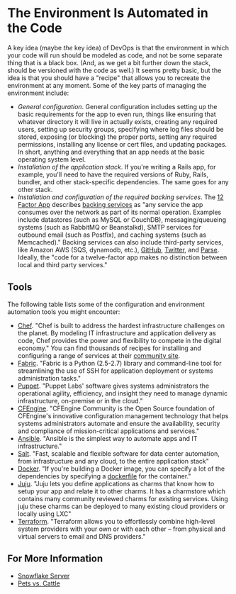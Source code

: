 # The Environment Is Automated in the Code

<span class="drop fa fa-wrench fa-5x pull-left fa-border"></span>

A key idea (maybe _the_ key idea) of DevOps is that the environment in which your code will run should be modeled as code, and not be some separate thing that is a black box. (And, as we get a bit further down the stack, should be versioned with the code as well.) It seems pretty basic, but the idea is that you should have a "recipe" that allows you to recreate the environment at any moment. Some of the key parts of managing the environment include:

* _General configuration_. General configuration includes setting up the basic requirements for the app to even run, things like ensuring that whatever directory it will live in actually exists, creating any required users, setting up security groups, specifying where log files should be stored, exposing (or blocking) the proper ports, setting any required permissions, installing any license or cert files, and updating packages. In short, anything and everything that an app needs at the basic operating system level.
* _Installation of the application stack_. If you're writing a Rails app, for example, you'll need to have the required versions of Ruby, Rails, bundler, and other stack-specific dependencies. The same goes for any other stack.
* _Installation and configuration of the required backing services_. The [12 Factor App](http://12factor.net) describes [backing services](http://12factor.net/backing-services) as "any service the app consumes over the network as part of its normal operation. Examples include datastores (such as MySQL or CouchDB), messaging/queueing systems (such as RabbitMQ or Beanstalkd), SMTP services for outbound email (such as Postfix), and caching systems (such as Memcached)." Backing services can also include third-party services, like Amazon AWS (SQS, dynamodb, etc.), [GitHub](http://developer.github.com/v3/), [Twitter](https://dev.twitter.com/), and [Parse](https://www.parse.com/). Ideally, the "code for a twelve-factor app makes no distinction between local and third party services."

## Tools

The following table lists some of the configuration and environment automation tools you might encounter:

* [Chef](http://www.getchef.com/chef/). "Chef is built to address the hardest infrastructure challenges on the planet. By modeling IT infrastructure and application delivery as code, Chef provides the power and flexibility to compete in the digital economy." You can find thousands of recipes for installing and configuring a range of services at their [community site](https://www.getchef.com/community/).
* [Fabric](http://docs.fabfile.org/en/1.8/). "Fabric is a Python (2.5-2.7) library and command-line tool for streamlining the use of SSH for application deployment or systems administration tasks."
* [Puppet](http://puppetlabs.com/). "Puppet Labs' software gives systems administrators the operational agility, efficiency, and insight they need to manage dynamic infrastructure, on-premise or in the cloud."
* [CFEngine](http://cfengine.com/community). "CFEngine Community is the Open Source foundation of CFEngine's innovative configuration management technology that helps systems administrators automate and ensure the availability, security and compliance of mission-critical applications and services."
* [Ansible](http://www.ansible.com/home). "Ansible is the simplest way to automate apps and IT infrastructure."
* [Salt](http://www.saltstack.com/). "Fast, scalable and flexible software for data center automation, from infrastructure and any cloud, to the entire application stack"
* [Docker](https://www.docker.io/learn/dockerfile/level1/). "If you're building a Docker image, you can specify a lot of the dependencies by specifying a [dockerfile](https://www.docker.io/learn/dockerfile/level1/) for the container."
* [Juju](https://juju.ubuntu.com/). "Juju lets you define applications as charms that know how to setup your app and relate it to other charms. It has a charmstore which contains many community reviewed charms for existing services. Using juju these charms can be deployed to many existing cloud providers or locally using LXC"
* [Terraform](https://terraform.io). "Terraform allows you to effortlessly combine high-level system providers with your own or with each other – from physical and virtual servers to email and DNS providers."

## For More Information

* [Snowflake Server](http://martinfowler.com/bliki/SnowflakeServer.html)
* [Pets vs. Cattle](http://www.slideshare.net/randybias/pets-vs-cattle-the-elastic-cloud-story)
